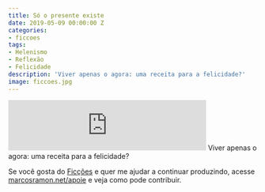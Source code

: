 ```yaml
---
title: Só o presente existe
date: 2019-05-09 00:00:00 Z
categories:
- ficcoes
tags:
- Helenismo
- Reflexão
- Felicidade
description: 'Viver apenas o agora: uma receita para a felicidade?'
image: ficcoes.jpg
---
```


<iframe src="https://anchor.fm/podcastficcoes/embed/episodes/S-o-presente-existe-e401ld" height="102px" width="400px" frameborder="0" scrolling="no"></iframe>
Viver apenas o agora: uma receita para a felicidade?
 
Se você gosta do [Ficções](https://marcosramon.net/ficcoes/) e quer me ajudar a continuar produzindo, acesse [marcosramon.net/apoie](https://marcosramon.net/apoie/) e veja como pode contribuir. 
